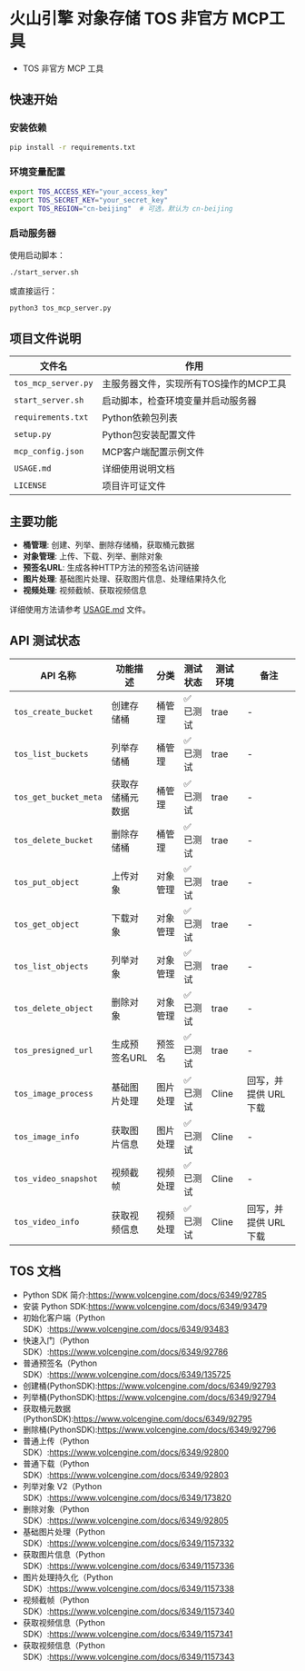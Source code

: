 # 火山引擎 对象存储 TOS 非官方 MCP工具

* TOS 非官方 MCP 工具

## 快速开始

### 安装依赖

```bash
pip install -r requirements.txt
```

### 环境变量配置

```bash
export TOS_ACCESS_KEY="your_access_key"
export TOS_SECRET_KEY="your_secret_key"
export TOS_REGION="cn-beijing"  # 可选，默认为 cn-beijing
```

### 启动服务器

使用启动脚本：
```bash
./start_server.sh
```

或直接运行：
```bash
python3 tos_mcp_server.py
```

## 项目文件说明

| 文件名 | 作用 |
|--------|------|
| `tos_mcp_server.py` | 主服务器文件，实现所有TOS操作的MCP工具 |
| `start_server.sh` | 启动脚本，检查环境变量并启动服务器 |
| `requirements.txt` | Python依赖包列表 |
| `setup.py` | Python包安装配置文件 |
| `mcp_config.json` | MCP客户端配置示例文件 |
| `USAGE.md` | 详细使用说明文档 |
| `LICENSE` | 项目许可证文件 |

## 主要功能

- **桶管理**: 创建、列举、删除存储桶，获取桶元数据
- **对象管理**: 上传、下载、列举、删除对象
- **预签名URL**: 生成各种HTTP方法的预签名访问链接
- **图片处理**: 基础图片处理、获取图片信息、处理结果持久化
- **视频处理**: 视频截帧、获取视频信息

详细使用方法请参考 [USAGE.md](USAGE.md) 文件。

## API 测试状态

| API 名称 | 功能描述 | 分类 | 测试状态 | 测试环境 | 备注 |
|---------|---------|------|---------|---------|------|
| `tos_create_bucket` | 创建存储桶 | 桶管理 | ✅ 已测试 | trae | - |
| `tos_list_buckets` | 列举存储桶 | 桶管理 | ✅ 已测试 | trae | - |
| `tos_get_bucket_meta` | 获取存储桶元数据 | 桶管理 | ✅ 已测试 | trae | - |
| `tos_delete_bucket` | 删除存储桶 | 桶管理 | ✅ 已测试 | trae | - |
| `tos_put_object` | 上传对象 | 对象管理 | ✅ 已测试 | trae | - |
| `tos_get_object` | 下载对象 | 对象管理 | ✅ 已测试 | trae | - |
| `tos_list_objects` | 列举对象 | 对象管理 | ✅ 已测试 | trae | - |
| `tos_delete_object` | 删除对象 | 对象管理 | ✅ 已测试 | trae | - |
| `tos_presigned_url` | 生成预签名URL | 预签名 | ✅ 已测试 | trae | - |
| `tos_image_process` | 基础图片处理 | 图片处理 | ✅ 已测试 | Cline | 回写，并提供 URL 下载 |
| `tos_image_info` | 获取图片信息 | 图片处理 | ✅ 已测试 | Cline | - |
| `tos_video_snapshot` | 视频截帧 | 视频处理 | ✅ 已测试 | Cline | - |
| `tos_video_info` | 获取视频信息 | 视频处理 | ✅ 已测试 | Cline  | 回写，并提供 URL 下载 |



## TOS 文档
* Python SDK 简介:https://www.volcengine.com/docs/6349/92785
* 安装 Python SDK:https://www.volcengine.com/docs/6349/93479
* 初始化客户端（Python SDK）:https://www.volcengine.com/docs/6349/93483
* 快速入门（Python SDK）:https://www.volcengine.com/docs/6349/92786
* 普通预签名（Python SDK）:https://www.volcengine.com/docs/6349/135725
* 创建桶(PythonSDK):https://www.volcengine.com/docs/6349/92793
* 列举桶(PythonSDK):https://www.volcengine.com/docs/6349/92794
* 获取桶元数据(PythonSDK):https://www.volcengine.com/docs/6349/92795
* 删除桶(PythonSDK):https://www.volcengine.com/docs/6349/92796
* 普通上传（Python SDK）:https://www.volcengine.com/docs/6349/92800
* 普通下载（Python SDK）:https://www.volcengine.com/docs/6349/92803
* 列举对象 V2（Python SDK）:https://www.volcengine.com/docs/6349/173820
* 删除对象（Python SDK）:https://www.volcengine.com/docs/6349/92805
* 基础图片处理（Python SDK）:https://www.volcengine.com/docs/6349/1157332
* 获取图片信息（Python SDK）:https://www.volcengine.com/docs/6349/1157336
* 图片处理持久化（Python SDK）:https://www.volcengine.com/docs/6349/1157338
* 视频截帧（Python SDK）:https://www.volcengine.com/docs/6349/1157340
* 获取视频信息（Python SDK）:https://www.volcengine.com/docs/6349/1157341
* 获取视频信息（Python SDK）:https://www.volcengine.com/docs/6349/1157343